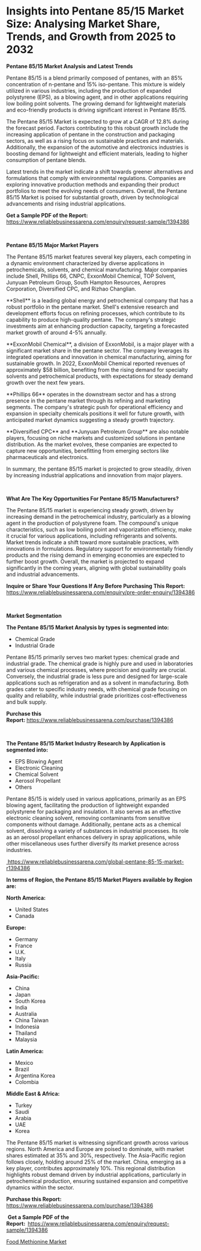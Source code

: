 <p><h1>Insights into Pentane 85/15 Market Size: Analysing Market Share, Trends, and Growth from 2025 to 2032</h1></p><p><strong>Pentane 85/15 Market Analysis and Latest Trends</strong></p>
<p><p>Pentane 85/15 is a blend primarily composed of pentanes, with an 85% concentration of n-pentane and 15% iso-pentane. This mixture is widely utilized in various industries, including the production of expanded polystyrene (EPS), as a blowing agent, and in other applications requiring low boiling point solvents. The growing demand for lightweight materials and eco-friendly products is driving significant interest in Pentane 85/15.</p><p>The Pentane 85/15 Market is expected to grow at a CAGR of 12.8% during the forecast period. Factors contributing to this robust growth include the increasing application of pentane in the construction and packaging sectors, as well as a rising focus on sustainable practices and materials. Additionally, the expansion of the automotive and electronics industries is boosting demand for lightweight and efficient materials, leading to higher consumption of pentane blends.</p><p>Latest trends in the market indicate a shift towards greener alternatives and formulations that comply with environmental regulations. Companies are exploring innovative production methods and expanding their product portfolios to meet the evolving needs of consumers. Overall, the Pentane 85/15 Market is poised for substantial growth, driven by technological advancements and rising industrial applications.</p></p>
<p><strong>Get a Sample PDF of the Report:&nbsp;</strong> <a href="https://www.reliablebusinessarena.com/enquiry/request-sample/1394386?utm_campaign=3181&utm_medium=2&utm_source=Github&utm_content=ia&utm_term=22032025&utm_id=pentane-8515">https://www.reliablebusinessarena.com/enquiry/request-sample/1394386</a></p>
<p>&nbsp;</p>
<p><strong>Pentane 85/15 Major Market Players</strong></p>
<p><p>The Pentane 85/15 market features several key players, each competing in a dynamic environment characterized by diverse applications in petrochemicals, solvents, and chemical manufacturing. Major companies include Shell, Phillips 66, CNPC, ExxonMobil Chemical, TOP Solvent, Junyuan Petroleum Group, South Hampton Resources, Aeropres Corporation, Diversified CPC, and Rizhao Changlian.</p><p>**Shell** is a leading global energy and petrochemical company that has a robust portfolio in the pentane market. Shell's extensive research and development efforts focus on refining processes, which contribute to its capability to produce high-quality pentane. The company's strategic investments aim at enhancing production capacity, targeting a forecasted market growth of around 4-5% annually.</p><p>**ExxonMobil Chemical**, a division of ExxonMobil, is a major player with a significant market share in the pentane sector. The company leverages its integrated operations and innovation in chemical manufacturing, aiming for sustainable growth. In 2022, ExxonMobil Chemical reported revenues of approximately $58 billion, benefiting from the rising demand for specialty solvents and petrochemical products, with expectations for steady demand growth over the next few years.</p><p>**Phillips 66** operates in the downstream sector and has a strong presence in the pentane market through its refining and marketing segments. The company's strategic push for operational efficiency and expansion in specialty chemicals positions it well for future growth, with anticipated market dynamics suggesting a steady growth trajectory.</p><p>**Diversified CPC** and **Junyuan Petroleum Group** are also notable players, focusing on niche markets and customized solutions in pentane distribution. As the market evolves, these companies are expected to capture new opportunities, benefitting from emerging sectors like pharmaceuticals and electronics.</p><p>In summary, the pentane 85/15 market is projected to grow steadily, driven by increasing industrial applications and innovation from major players.</p></p>
<p>&nbsp;</p>
<p><strong>What Are The Key Opportunities For Pentane 85/15 Manufacturers?</strong></p>
<p><p>The Pentane 85/15 market is experiencing steady growth, driven by increasing demand in the petrochemical industry, particularly as a blowing agent in the production of polystyrene foam. The compound's unique characteristics, such as low boiling point and vaporization efficiency, make it crucial for various applications, including refrigerants and solvents. Market trends indicate a shift toward more sustainable practices, with innovations in formulations. Regulatory support for environmentally friendly products and the rising demand in emerging economies are expected to further boost growth. Overall, the market is projected to expand significantly in the coming years, aligning with global sustainability goals and industrial advancements.</p></p>
<p><strong>Inquire or Share Your Questions If Any Before Purchasing This Report:</strong> <a href="https://www.reliablebusinessarena.com/enquiry/pre-order-enquiry/1394386?utm_campaign=3181&utm_medium=2&utm_source=Github&utm_content=ia&utm_term=22032025&utm_id=pentane-8515">https://www.reliablebusinessarena.com/enquiry/pre-order-enquiry/1394386</a></p>
<p>&nbsp;</p>
<p><strong>Market Segmentation</strong></p>
<p><strong>The Pentane 85/15 Market Analysis by types is segmented into:</strong></p>
<p><ul><li>Chemical Grade</li><li>Industrial Grade</li></ul></p>
<p><p>Pentane 85/15 primarily serves two market types: chemical grade and industrial grade. The chemical grade is highly pure and used in laboratories and various chemical processes, where precision and quality are crucial. Conversely, the industrial grade is less pure and designed for large-scale applications such as refrigeration and as a solvent in manufacturing. Both grades cater to specific industry needs, with chemical grade focusing on quality and reliability, while industrial grade prioritizes cost-effectiveness and bulk supply.</p></p>
<p><strong>Purchase this Report:&nbsp;</strong><a href="https://www.reliablebusinessarena.com/purchase/1394386?utm_campaign=3181&utm_medium=2&utm_source=Github&utm_content=ia&utm_term=22032025&utm_id=pentane-8515">https://www.reliablebusinessarena.com/purchase/1394386</a></p>
<p>&nbsp;</p>
<p><strong>The Pentane 85/15 Market Industry Research by Application is segmented into:</strong></p>
<p><ul><li>EPS Blowing Agent</li><li>Electronic Cleaning</li><li>Chemical Solvent</li><li>Aerosol Propellant</li><li>Others</li></ul></p>
<p><p>Pentane 85/15 is widely used in various applications, primarily as an EPS blowing agent, facilitating the production of lightweight expanded polystyrene for packaging and insulation. It also serves as an effective electronic cleaning solvent, removing contaminants from sensitive components without damage. Additionally, pentane acts as a chemical solvent, dissolving a variety of substances in industrial processes. Its role as an aerosol propellant enhances delivery in spray applications, while other miscellaneous uses further diversify its market presence across industries.</p></p>
<p><a href="https://www.reliablebusinessarena.com/global-pentane-85-15-market-r1394386?utm_campaign=3181&utm_medium=2&utm_source=Github&utm_content=ia&utm_term=22032025&utm_id=pentane-8515">&nbsp;https://www.reliablebusinessarena.com/global-pentane-85-15-market-r1394386</a></p>
<p><strong>In terms of Region, the Pentane 85/15 Market Players available by Region are:</strong></p>
<p>
    <p> <strong> North America: </strong>
        <ul>
            <li>United States</li>
            <li>Canada</li>
        </ul>
        </p> 
    <p> <strong> Europe: </strong>
        <ul>
            <li>Germany</li>
            <li>France</li>
            <li>U.K.</li>
            <li>Italy</li>
            <li>Russia</li>
        </ul>
        </p> 
    <p> <strong> Asia-Pacific: </strong>
        <ul>
            <li>China</li>
            <li>Japan</li>
            <li>South Korea</li>
            <li>India</li>
            <li>Australia</li>
            <li>China Taiwan</li>
            <li>Indonesia</li>
            <li>Thailand</li>
            <li>Malaysia</li>
        </ul>
        </p> 
    <p> <strong> Latin America: </strong>
        <ul>
            <li>Mexico</li>
            <li>Brazil</li>
            <li>Argentina Korea</li>
            <li>Colombia</li>
        </ul>
        </p> 
    <p> <strong> Middle East & Africa: </strong>
        <ul>
            <li>Turkey</li>
            <li>Saudi</li>
            <li>Arabia</li>
            <li>UAE</li>
            <li>Korea</li>
        </ul>
    </p>
    </p>
<p><p>The Pentane 85/15 market is witnessing significant growth across various regions. North America and Europe are poised to dominate, with market shares estimated at 35% and 30%, respectively. The Asia-Pacific region follows closely, holding around 25% of the market. China, emerging as a key player, contributes approximately 10%. This regional distribution highlights robust demand driven by industrial applications, particularly in petrochemical production, ensuring sustained expansion and competitive dynamics within the sector.</p></p>
<p><strong>Purchase this Report: </strong><a href="https://www.reliablebusinessarena.com/purchase/1394386?utm_campaign=3181&utm_medium=2&utm_source=Github&utm_content=ia&utm_term=22032025&utm_id=pentane-8515">https://www.reliablebusinessarena.com/purchase/1394386</a></p>
<p>&nbsp;<strong>Get a Sample PDF of the Report:&nbsp;&nbsp;</strong><a href="https://www.reliablebusinessarena.com/enquiry/request-sample/1394386?utm_campaign=3181&utm_medium=2&utm_source=Github&utm_content=ia&utm_term=22032025&utm_id=pentane-8515">https://www.reliablebusinessarena.com/enquiry/request-sample/1394386</a></p>
<p><strong></strong></p>
<p><p><a href="https://github.com/jolinolooman/Market-Research-Report-List-1/blob/main/food-methionine-market.md?utm_campaign=3181&utm_medium=2&utm_source=Github&utm_content=ia&utm_term=22032025&utm_id=pentane-8515">Food Methionine Market</a></p></p>